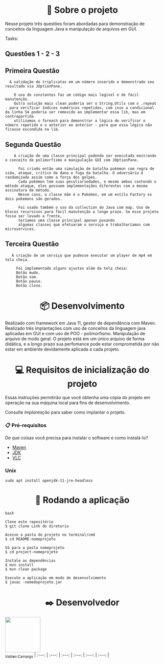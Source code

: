 <h1 align="center">🎯 Sobre o projeto</h1>

Nesse projeto três questões foram abordadas para demonstração de conceitos da linguagem Java e manipulação de arquivos em GUI.


Tasks: 

## Questões 1 - 2 - 3


##  Primeira Questão


      A validação de triplicatas em um número inserido e demonstrado seu resultado via JOptionPane.
  
        O uso de constantes faz um código mais legível e de fácil manutenção. 
        Outra solução mais clean poderia ser o String.Utils com o .repeat - para verificar índices numéricos repetidos, com isso a condicional da linha 54 poderia ser removido ao implementar essa lib, mas em contrapartida
        utilizamos o foreach para demonstrar a lógica de verificar o número repetido e o anterior ao anterior - para que essa lógica não ficasse escondida na lib.


## Segunda Questão

```
    A criação de uma classe principal podendo ser executada mostrando o conceito de polimorfismo e manipulação GUI com JOptionPane.
    
      Foi criado então uma simulação de batalha pokemon com regra de vida, ataque, crítico de dano e fuga da batalha. O adversário é randomizado assim como a força dos golpes.
      Cada pokémon tem suas peculiariedades, e mesmo ambos contendo o método ataque, eles possuem implementações diferentes com a mesma assinatura de método.
      Nesse caso, a classe mãe é o Pokemon, em um estilo Factory os dois pokemons são gerados. 
    
      Foi usado também o uso da collection do Java com map. Uso de blocos recursivos para fácil manutenção a longo prazo. Se esse projeto fosse ser levado a frente, 
      teríamos uma classe principal apenas puxando
      algumas classes que efetuaram o serviço e trabalharíamos com microservices. 

```


## Terceira Questão

 ```
    A criação de um serviço que pudesse executar um player de mp4 em tela cheia. 
    
      Foi implementado alguns ajustes além da tela cheia:
      Botão mudo.
      Botão som.
      Botão pause.
      Botão close.
 ```

<h1 align="center">📦 Desenvolvimento</h1>


Realizado com framework em Java 11, gestor de dependência com Maven. Realizado três implantações com uso de conceitos da línguagem java aplicadas em GUI e com  uso de POO - polimorfismo. Manipulação de arquivo de modo geral.
O projeto está em um único arquivo de forma didática, e a longo prazo sua perfomance pode estar comprometida por não estar em ambiente devidamente aplicada a cada projeto.

<h1 align="center"> 💻 Requisitos de inicialização do projeto</h1>

Essas instruções permitirão que você obtenha uma cópia do projeto em operação na sua máquina local para fins de desenvolvimento.

Consulte *Implantação* para saber como implantar o projeto.



### 📋 Pré-requisitos

De que coisas você precisa para instalar o software e como instalá-lo?

- [Maven](http://maven.apache.org)
- [JDK](https://www.oracle.com/java/technologies/downloads/)
- [VLC](https://github.com/caprica/vlcj)

<h3>Unix</h3>

`
sudo apt install openjdk-11-jre-headless
`

 <h1 align="center">📍 Rodando a aplicação</h1>

```
bash

Clone este repositório
$ git clone Link do diretorio

Acesse a pasta do projeto no terminal/cmd
$ cd README-nomeprojeto

Vá para a pasta nomeprojeto
$ cd project-nomeprojeto

Instale as dependências
$ mvn install
$ mvn clean package

Execute a aplicação em modo de desenvolvimento
$ javac -nomedoprojeto.jar

```

 <h1 align="center">✒️  Desenvolvedor </h1>

[<img src="https://avatars.githubusercontent.com/u/59845047?v=4" width=115><br><sub>Valdeir Camargo</sub>](https://github.com/Camargovf)
| :---: | :---: | :---: | :---: | :---: | :---: | 

